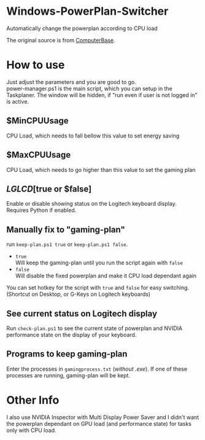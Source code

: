 # Windows-PowerPlan-Switcher
Automatically change the powerplan according to CPU load

The original source is from [ComputerBase](https://www.computerbase.de/forum/threads/skript-windows-powerplan-switcher-for-nvidia.1830609/).

# How to use
Just adjust the parameters and you are good to go.  
power-manager.ps1 is the main script, which you can setup in the Taskplaner. The window will be hidden, if "run even if user is not logged in" is active.

## $MinCPUUsage
CPU Load, which needs to fall bellow this value to set energy saving

## $MaxCPUUsage
CPU Load, which needs to go higher than this value to set the gaming plan

## $LGLCD [$true or $false]
Enable or disable showing status on the Logitech keyboard display. Requires Python if enabled.

## Manually fix to "gaming-plan"
run `keep-plan.ps1 true` or `keep-plan.ps1 false`.
* `true`  
Will keep the gaming-plan until you run the script again with `false`
* `false`  
Will disable the fixed powerplan and make it CPU load dependant again

You can set hotkey for the script with `true` and `false` for easy switching.  
(Shortcut on Desktop, or G-Keys on Logitech keyboards)

## See current status on Logitech display
Run `check-plan.ps1` to see the current state of powerplan and NVIDIA performance state on the display of your keyboard.

## Programs to keep gaming-plan
Enter the processes in `gamingprocess.txt` (_without .exe_). If one of these processes are running, gaming-plan will be kept.

# Other Info
I also use NVIDIA Inspector with Multi Display Power Saver and I didn't want the powerplan dependant on GPU load (and performance state) for tasks only with CPU load.
